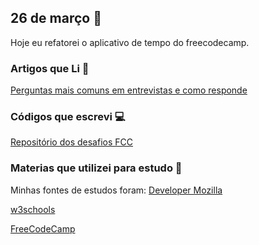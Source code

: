 ## 26 de março :pushpin:

Hoje eu refatorei o aplicativo de tempo do freecodecamp.

### Artigos que Li :newspaper:

[Perguntas mais comuns em entrevistas e como responde](https://medium.com/carreira-thoughtworks/perguntas-mais-comuns-em-entrevistas-e-como-responder-parte-1-8f232fcff63f)

### Códigos que escrevi :computer:

[Repositório dos desafios FCC](https://github.com/crisgon/My-FreeCodeCamp-Code)


### Materias que utilizei para estudo :scroll:

Minhas fontes de estudos foram: 
[Developer Mozilla](https://developer.mozilla.org/pt-BR/docs)

[w3schools](https://w3schools.com)

[FreeCodeCamp](https://freecodecamp.org)








